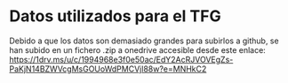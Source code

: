 # Datos utilizados para el TFG

Debido a que los datos son demasiado grandes para subirlos a github, se han subido en un fichero .zip a onedrive accesible desde este enlace: https://1drv.ms/u/c/1994968e3f0e50ac/EdY2AcRJVOVEgZs-PaKjN14BZWVcgMsGOUoWdPMCVjl88w?e=MNHkC2

